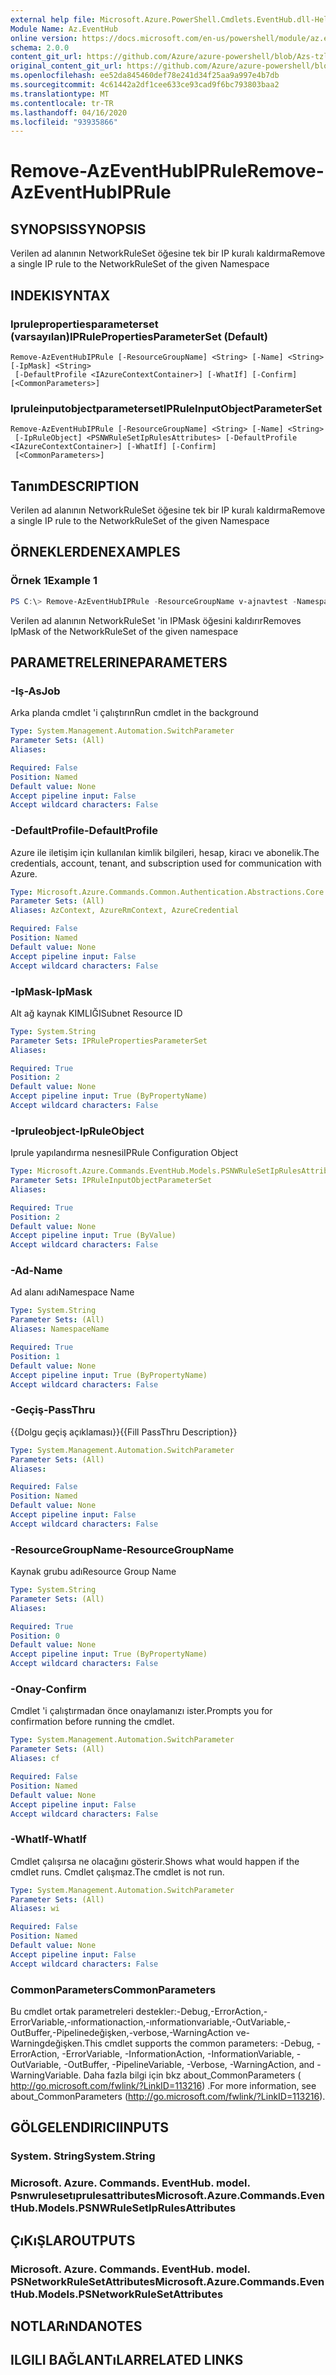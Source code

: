 ```yaml
---
external help file: Microsoft.Azure.PowerShell.Cmdlets.EventHub.dll-Help.xml
Module Name: Az.EventHub
online version: https://docs.microsoft.com/en-us/powershell/module/az.eventhub/remove-azeventhubiprule
schema: 2.0.0
content_git_url: https://github.com/Azure/azure-powershell/blob/Azs-tzl/src/EventHub/EventHub/help/Remove-AzEventHubIPRule.md
original_content_git_url: https://github.com/Azure/azure-powershell/blob/Azs-tzl/src/EventHub/EventHub/help/Remove-AzEventHubIPRule.md
ms.openlocfilehash: ee52da845460def78e241d34f25aa9a997e4b7db
ms.sourcegitcommit: 4c61442a2df1cee633ce93cad9f6bc793803baa2
ms.translationtype: MT
ms.contentlocale: tr-TR
ms.lasthandoff: 04/16/2020
ms.locfileid: "93935866"
---
```

# <span data-ttu-id="e7813-101">Remove-AzEventHubIPRule</span><span class="sxs-lookup"><span data-stu-id="e7813-101">Remove-AzEventHubIPRule</span></span>

## <span data-ttu-id="e7813-102">SYNOPSIS</span><span class="sxs-lookup"><span data-stu-id="e7813-102">SYNOPSIS</span></span>
<span data-ttu-id="e7813-103">Verilen ad alanının NetworkRuleSet öğesine tek bir IP kuralı kaldırma</span><span class="sxs-lookup"><span data-stu-id="e7813-103">Remove a single IP rule to the NetworkRuleSet of the given Namespace</span></span>

## <span data-ttu-id="e7813-104">INDEKI</span><span class="sxs-lookup"><span data-stu-id="e7813-104">SYNTAX</span></span>

### <span data-ttu-id="e7813-105">Iprulepropertiesparameterset (varsayılan)</span><span class="sxs-lookup"><span data-stu-id="e7813-105">IPRulePropertiesParameterSet (Default)</span></span>
```
Remove-AzEventHubIPRule [-ResourceGroupName] <String> [-Name] <String> [-IpMask] <String>
 [-DefaultProfile <IAzureContextContainer>] [-WhatIf] [-Confirm] [<CommonParameters>]
```

### <span data-ttu-id="e7813-106">Ipruleinputobjectparameterset</span><span class="sxs-lookup"><span data-stu-id="e7813-106">IPRuleInputObjectParameterSet</span></span>
```
Remove-AzEventHubIPRule [-ResourceGroupName] <String> [-Name] <String>
 [-IpRuleObject] <PSNWRuleSetIpRulesAttributes> [-DefaultProfile <IAzureContextContainer>] [-WhatIf] [-Confirm]
 [<CommonParameters>]
```

## <span data-ttu-id="e7813-107">Tanım</span><span class="sxs-lookup"><span data-stu-id="e7813-107">DESCRIPTION</span></span>
<span data-ttu-id="e7813-108">Verilen ad alanının NetworkRuleSet öğesine tek bir IP kuralı kaldırma</span><span class="sxs-lookup"><span data-stu-id="e7813-108">Remove a single IP rule to the NetworkRuleSet of the given Namespace</span></span>

## <span data-ttu-id="e7813-109">ÖRNEKLERDEN</span><span class="sxs-lookup"><span data-stu-id="e7813-109">EXAMPLES</span></span>

### <span data-ttu-id="e7813-110">Örnek 1</span><span class="sxs-lookup"><span data-stu-id="e7813-110">Example 1</span></span>
```powershell
PS C:\> Remove-AzEventHubIPRule -ResourceGroupName v-ajnavtest -Namespace Eventhub-Namespace1-2389 -IpMask "11.22.33.44"
```

<span data-ttu-id="e7813-111">Verilen ad alanının NetworkRuleSet 'in IPMask öğesini kaldırır</span><span class="sxs-lookup"><span data-stu-id="e7813-111">Removes IpMask of the NetworkRuleSet of the given namespace</span></span>

## <span data-ttu-id="e7813-112">PARAMETRELERINE</span><span class="sxs-lookup"><span data-stu-id="e7813-112">PARAMETERS</span></span>

### <span data-ttu-id="e7813-113">-Iş</span><span class="sxs-lookup"><span data-stu-id="e7813-113">-AsJob</span></span>
<span data-ttu-id="e7813-114">Arka planda cmdlet 'i çalıştırın</span><span class="sxs-lookup"><span data-stu-id="e7813-114">Run cmdlet in the background</span></span>

```yaml
Type: System.Management.Automation.SwitchParameter
Parameter Sets: (All)
Aliases:

Required: False
Position: Named
Default value: None
Accept pipeline input: False
Accept wildcard characters: False
```

### <span data-ttu-id="e7813-115">-DefaultProfile</span><span class="sxs-lookup"><span data-stu-id="e7813-115">-DefaultProfile</span></span>
<span data-ttu-id="e7813-116">Azure ile iletişim için kullanılan kimlik bilgileri, hesap, kiracı ve abonelik.</span><span class="sxs-lookup"><span data-stu-id="e7813-116">The credentials, account, tenant, and subscription used for communication with Azure.</span></span>

```yaml
Type: Microsoft.Azure.Commands.Common.Authentication.Abstractions.Core.IAzureContextContainer
Parameter Sets: (All)
Aliases: AzContext, AzureRmContext, AzureCredential

Required: False
Position: Named
Default value: None
Accept pipeline input: False
Accept wildcard characters: False
```

### <span data-ttu-id="e7813-117">-IpMask</span><span class="sxs-lookup"><span data-stu-id="e7813-117">-IpMask</span></span>
<span data-ttu-id="e7813-118">Alt ağ kaynak KIMLIĞI</span><span class="sxs-lookup"><span data-stu-id="e7813-118">Subnet Resource ID</span></span>

```yaml
Type: System.String
Parameter Sets: IPRulePropertiesParameterSet
Aliases:

Required: True
Position: 2
Default value: None
Accept pipeline input: True (ByPropertyName)
Accept wildcard characters: False
```

### <span data-ttu-id="e7813-119">-Ipruleobject</span><span class="sxs-lookup"><span data-stu-id="e7813-119">-IpRuleObject</span></span>
<span data-ttu-id="e7813-120">Iprule yapılandırma nesnesi</span><span class="sxs-lookup"><span data-stu-id="e7813-120">IPRule Configuration Object</span></span>

```yaml
Type: Microsoft.Azure.Commands.EventHub.Models.PSNWRuleSetIpRulesAttributes
Parameter Sets: IPRuleInputObjectParameterSet
Aliases:

Required: True
Position: 2
Default value: None
Accept pipeline input: True (ByValue)
Accept wildcard characters: False
```

### <span data-ttu-id="e7813-121">-Ad</span><span class="sxs-lookup"><span data-stu-id="e7813-121">-Name</span></span>
<span data-ttu-id="e7813-122">Ad alanı adı</span><span class="sxs-lookup"><span data-stu-id="e7813-122">Namespace Name</span></span>

```yaml
Type: System.String
Parameter Sets: (All)
Aliases: NamespaceName

Required: True
Position: 1
Default value: None
Accept pipeline input: True (ByPropertyName)
Accept wildcard characters: False
```

### <span data-ttu-id="e7813-123">-Geçiş</span><span class="sxs-lookup"><span data-stu-id="e7813-123">-PassThru</span></span>
<span data-ttu-id="e7813-124">{{Dolgu geçiş açıklaması}}</span><span class="sxs-lookup"><span data-stu-id="e7813-124">{{Fill PassThru Description}}</span></span>

```yaml
Type: System.Management.Automation.SwitchParameter
Parameter Sets: (All)
Aliases:

Required: False
Position: Named
Default value: None
Accept pipeline input: False
Accept wildcard characters: False
```

### <span data-ttu-id="e7813-125">-ResourceGroupName</span><span class="sxs-lookup"><span data-stu-id="e7813-125">-ResourceGroupName</span></span>
<span data-ttu-id="e7813-126">Kaynak grubu adı</span><span class="sxs-lookup"><span data-stu-id="e7813-126">Resource Group Name</span></span>

```yaml
Type: System.String
Parameter Sets: (All)
Aliases:

Required: True
Position: 0
Default value: None
Accept pipeline input: True (ByPropertyName)
Accept wildcard characters: False
```

### <span data-ttu-id="e7813-127">-Onay</span><span class="sxs-lookup"><span data-stu-id="e7813-127">-Confirm</span></span>
<span data-ttu-id="e7813-128">Cmdlet 'i çalıştırmadan önce onaylamanızı ister.</span><span class="sxs-lookup"><span data-stu-id="e7813-128">Prompts you for confirmation before running the cmdlet.</span></span>

```yaml
Type: System.Management.Automation.SwitchParameter
Parameter Sets: (All)
Aliases: cf

Required: False
Position: Named
Default value: None
Accept pipeline input: False
Accept wildcard characters: False
```

### <span data-ttu-id="e7813-129">-WhatIf</span><span class="sxs-lookup"><span data-stu-id="e7813-129">-WhatIf</span></span>
<span data-ttu-id="e7813-130">Cmdlet çalışırsa ne olacağını gösterir.</span><span class="sxs-lookup"><span data-stu-id="e7813-130">Shows what would happen if the cmdlet runs.</span></span>
<span data-ttu-id="e7813-131">Cmdlet çalışmaz.</span><span class="sxs-lookup"><span data-stu-id="e7813-131">The cmdlet is not run.</span></span>

```yaml
Type: System.Management.Automation.SwitchParameter
Parameter Sets: (All)
Aliases: wi

Required: False
Position: Named
Default value: None
Accept pipeline input: False
Accept wildcard characters: False
```

### <span data-ttu-id="e7813-132">CommonParameters</span><span class="sxs-lookup"><span data-stu-id="e7813-132">CommonParameters</span></span>
<span data-ttu-id="e7813-133">Bu cmdlet ortak parametreleri destekler:-Debug,-ErrorAction,-ErrorVariable,-ınformationaction,-ınformationvariable,-OutVariable,-OutBuffer,-Pipelinedeğişken,-verbose,-WarningAction ve-Warningdeğişken.</span><span class="sxs-lookup"><span data-stu-id="e7813-133">This cmdlet supports the common parameters: -Debug, -ErrorAction, -ErrorVariable, -InformationAction, -InformationVariable, -OutVariable, -OutBuffer, -PipelineVariable, -Verbose, -WarningAction, and -WarningVariable.</span></span>
<span data-ttu-id="e7813-134">Daha fazla bilgi için bkz about_CommonParameters ( http://go.microsoft.com/fwlink/?LinkID=113216) .</span><span class="sxs-lookup"><span data-stu-id="e7813-134">For more information, see about_CommonParameters (http://go.microsoft.com/fwlink/?LinkID=113216).</span></span>

## <span data-ttu-id="e7813-135">GÖLGELENDIRICI</span><span class="sxs-lookup"><span data-stu-id="e7813-135">INPUTS</span></span>

### <span data-ttu-id="e7813-136">System. String</span><span class="sxs-lookup"><span data-stu-id="e7813-136">System.String</span></span>

### <span data-ttu-id="e7813-137">Microsoft. Azure. Commands. EventHub. model. Psnwrulesetıprulesattributes</span><span class="sxs-lookup"><span data-stu-id="e7813-137">Microsoft.Azure.Commands.EventHub.Models.PSNWRuleSetIpRulesAttributes</span></span>

## <span data-ttu-id="e7813-138">ÇıKıŞLAR</span><span class="sxs-lookup"><span data-stu-id="e7813-138">OUTPUTS</span></span>

### <span data-ttu-id="e7813-139">Microsoft. Azure. Commands. EventHub. model. PSNetworkRuleSetAttributes</span><span class="sxs-lookup"><span data-stu-id="e7813-139">Microsoft.Azure.Commands.EventHub.Models.PSNetworkRuleSetAttributes</span></span>

## <span data-ttu-id="e7813-140">NOTLARıNDA</span><span class="sxs-lookup"><span data-stu-id="e7813-140">NOTES</span></span>

## <span data-ttu-id="e7813-141">ILGILI BAĞLANTıLAR</span><span class="sxs-lookup"><span data-stu-id="e7813-141">RELATED LINKS</span></span>